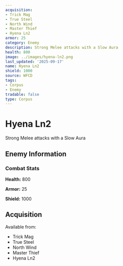 ```yaml
---
acquisition:
- Trick Mag
- True Steel
- North Wind
- Master Thief
- Hyena Ln2
armor: 25
category: Enemy
description: Strong Melee attacks with a Slow Aura
health: 800
image: ../images/hyena-ln2.png
last_updated: '2025-09-17'
name: Hyena Ln2
shield: 1000
source: WFCD
tags:
- Corpus
- Enemy
tradable: false
type: Corpus
---
```


# Hyena Ln2

Strong Melee attacks with a Slow Aura

## Enemy Information

### Combat Stats

**Health:** 800

**Armor:** 25

**Shield:** 1000

## Acquisition

Available from:
- Trick Mag
- True Steel
- North Wind
- Master Thief
- Hyena Ln2

